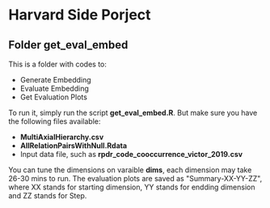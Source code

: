# Harvard Side Porject

## Folder get_eval_embed

This is a folder with codes to:
- Generate Embedding
- Evaluate Embedding
- Get Evaluation Plots

To run it, simply run the script **get_eval_embed.R**. But make sure you have the following files available:
- **MultiAxialHierarchy.csv**
- **AllRelationPairsWithNull.Rdata**
- Input data file, such as **rpdr_code_cooccurrence_victor_2019.csv**

You can tune the dimensions on varaible **dims**, each dimension may take 26-30 mins to run. The evaluation plots are saved as "Summary-XX-YY-ZZ", where XX stands for starting dimension, YY stands for endding dimension and ZZ stands for Step.
